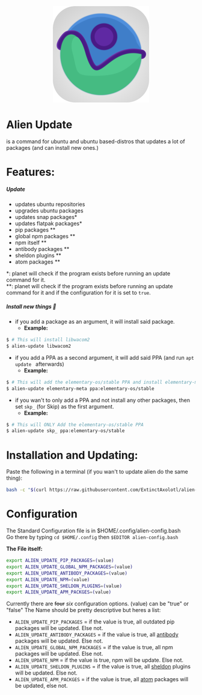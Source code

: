 <div align="center">
  <img height=256 width=256 src="./img/alien-icon.svg" alt="Alien Logo">
</div>

# Alien Update
is a command for ubuntu and ubuntu based-distros that updates a lot of packages (and can install new ones.)

# Features:

##### Update
- updates ubuntu repositories
- upgrades ubuntu packages
- updates snap packages\*
- updates flatpak packages\*
- pip packages \*\*
- global npm packages \*\*
- npm itself \*\*
- antibody packages \*\*
- sheldon plugins \*\*
- atom packages \*\*

\*: planet will check if the program exists before running an update command for it.  
\*\*: planet will check if the program exists before running an update command for it and if the configuration for it is set to `true`.

##### Install new things 🤯
- if you add a package as an argument, it will install said package.
  - **Example:**
```bash
$ # This will install libwacom2
$ alien-update libwacom2
```
- if you add a PPA as a second argument, it will add said PPA (and run `apt update ` afterwards)
  - **Example:**
```bash
$ # This will add the elementary-os/stable PPA and install elementary-meta
$ alien-update elementary-meta ppa:elementary-os/stable
```
- if you wan't to only add a PPA and not install any other packages, then set `skp_` (for Skip) as the first argument.
  - **Example:**
```bash
$ # This will ONLY Add the elementary-os/stable PPA
$ alien-update skp_ ppa:elementary-os/stable
```

# Installation and Updating:
Paste the following in a terminal (if you wan't to update alien do the same thing):  
```bash
bash -c "$(curl https://raw.githubusercontent.com/ExtinctAxolotl/alien-update/main/src/remote-install.bash)"
```

# Configuration
The Standard Configuration file is in $HOME/.config/alien-config.bash  
Go there by typing `cd $HOME/.config` then `$EDITOR alien-config.bash`  

**The File itself:**
```bash
export ALIEN_UPDATE_PIP_PACKAGES=(value)
export ALIEN_UPDATE_GLOBAL_NPM_PACKAGES=(value)
export ALIEN_UPDATE_ANTIBODY_PACKAGES=(value)
export ALIEN_UPDATE_NPM=(value)
export ALIEN_UPDATE_SHELDON_PLUGINS=(value)
export ALIEN_UPDATE_APM_PACKGES=(value)
```
Currently there are ~~four~~ _six_ configuration options. (value) can be "true" or "false"
The Name should be pretty descriptive but heres a list:
- `ALIEN_UPDATE_PIP_PACKAGES` = if the value is true, all outdated pip packages will be updated. Else not.
- `ALIEN_UPDATE_ANTIBODY_PACKAGES` = if the value is true, all [antibody](https://github.com/getantibody/antibody) packages will be updated. Else not.
- `ALIEN_UPDATE_GLOBAL_NPM_PACKAGES` = if the value is true, all npm packages will be updated. Else not.
- `ALIEN_UPDATE_NPM` = if the value is true, npm will be update. Else not.
- `ALIEN_UPDATE_SHELDON_PLUGINS` = if the value is true, all [sheldon](https://github.com/rossmacarthur/sheldon) plugins will be updated. Else not.
- `ALIEN_UPDATE_APM_PACKGES` = if the value is true, all [atom](https://atom.io) packages will be updated, else not.
